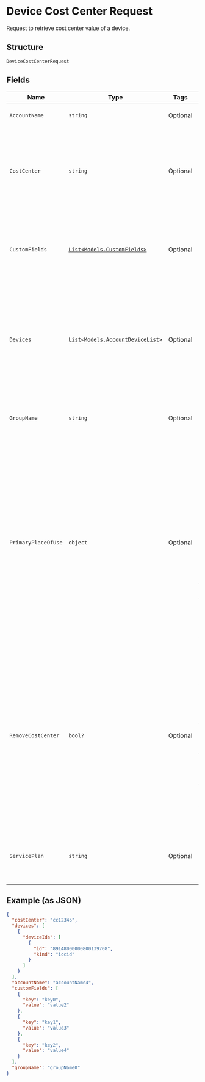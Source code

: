 
# Device Cost Center Request

Request to retrieve cost center value of a device.

## Structure

`DeviceCostCenterRequest`

## Fields

| Name | Type | Tags | Description |
|  --- | --- | --- | --- |
| `AccountName` | `string` | Optional | The name of a billing account. |
| `CostCenter` | `string` | Optional | The new cost center code. Valid values are any string of up to 36 alphanumeric characters, space, dash, exclamation point, and pound sign. |
| `CustomFields` | [`List<Models.CustomFields>`](../../doc/models/custom-fields.md) | Optional | Custom field names and values, if you want to only include devices that have matching values. |
| `Devices` | [`List<Models.AccountDeviceList>`](../../doc/models/account-device-list.md) | Optional | A list of the devices that you want to change, specified by device identifier. Do not include accountName, groupName, customFields, or servicePlan if you use this parameter. |
| `GroupName` | `string` | Optional | The name of a device group, if you want to only include devices in that group. |
| `PrimaryPlaceOfUse` | `object` | Optional | The customer name and the address of the device's primary place of use. These values are applied to all devices in the request.The Primary Place of Use location may affect taxation or have other legal implications. You may want to speak with legal and/or financial advisers before entering values for these fields. |
| `RemoveCostCenter` | `bool?` | Optional | Set to true to remove the cost center code value. This flag takes precedence over a new costCenter value. If this flag is true and costCenter has a value, the cost center code is removed. Do not include this parameter, or set it to false to change the costCenter value. |
| `ServicePlan` | `string` | Optional | The name of a service plan, if you want to only include devices that have that service plan. |

## Example (as JSON)

```json
{
  "costCenter": "cc12345",
  "devices": [
    {
      "deviceIds": [
        {
          "id": "89148000000800139708",
          "kind": "iccid"
        }
      ]
    }
  ],
  "accountName": "accountName4",
  "customFields": [
    {
      "key": "key0",
      "value": "value2"
    },
    {
      "key": "key1",
      "value": "value3"
    },
    {
      "key": "key2",
      "value": "value4"
    }
  ],
  "groupName": "groupName0"
}
```

